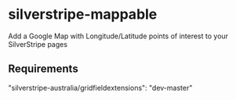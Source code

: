 # silverstripe-mappable
Add a Google Map with Longitude/Latitude points of interest to your SilverStripe pages

## Requirements
"silverstripe-australia/gridfieldextensions": "dev-master"
